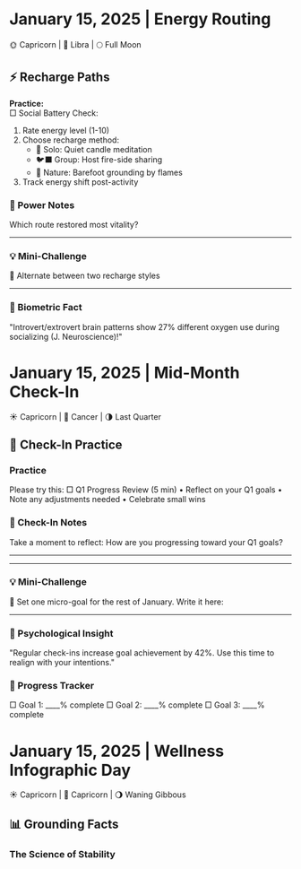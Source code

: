 # January 15, 2025 | Energy Routing  
🌞 Capricorn | 🌙 Libra | 🌕 Full Moon  

## ⚡ Recharge Paths  

**Practice:**  
□ Social Battery Check:  
1. Rate energy level (1-10)  
2. Choose recharge method:  
   - 🦉 Solo: Quiet candle meditation  
   - 🐦⬛ Group: Host fire-side sharing  
   - 🌳 Nature: Barefoot grounding by flames  
3. Track energy shift post-activity  

### 📝 Power Notes  
Which route restored most vitality?  
_______________________

### 💡 Mini-Challenge  
🔋 Alternate between two recharge styles  
_______________________

### 💫 Biometric Fact  
"Introvert/extrovert brain patterns show 27% different oxygen use during socializing (J. Neuroscience)!"  

# January 15, 2025 | Mid-Month Check-In
☀️ Capricorn | 🌙 Cancer | 🌗 Last Quarter

## 🌱 Check-In Practice

### Practice
Please try this:
□ Q1 Progress Review (5 min)
  • Reflect on your Q1 goals
  • Note any adjustments needed
  • Celebrate small wins

### 📝 Check-In Notes
Take a moment to reflect:
How are you progressing toward your Q1 goals?
_______________________
_______________________

### 💡 Mini-Challenge
🎯 Set one micro-goal for the rest of January. Write it here:
_______________________

### 💫 Psychological Insight
"Regular check-ins increase goal achievement by 42%. Use this time to realign with your intentions."

### 🌟 Progress Tracker
□ Goal 1: ____% complete
□ Goal 2: ____% complete
□ Goal 3: ____% complete

# January 15, 2025 | Wellness Infographic Day
☀️ Capricorn | 🌙 Capricorn | 🌖 Waning Gibbous

## 📊 Grounding Facts

### The Science of Stability 